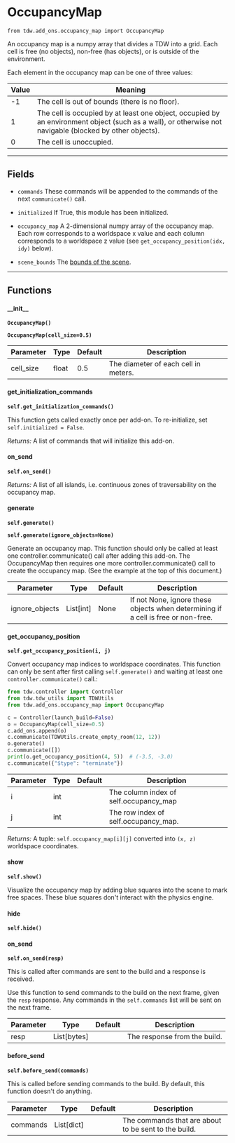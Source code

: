 # OccupancyMap

`from tdw.add_ons.occupancy_map import OccupancyMap`

An occupancy map is a numpy array that divides a TDW into a grid. Each cell is free (no objects), non-free (has objects), or is outside of the environment.

Each element in the occupancy map can be one of three values:

| Value | Meaning                                                      |
| ----- | ------------------------------------------------------------ |
| -1    | The cell is out of bounds (there is no floor).               |
| 1     | The cell is occupied by at least one object, occupied by an environment object (such as a wall), or otherwise not navigable (blocked by other objects). |
| 0     | The cell is unoccupied.                                      |

***

## Fields

- `commands` These commands will be appended to the commands of the next `communicate()` call.

- `initialized` If True, this module has been initialized.

- `occupancy_map` A 2-dimensional numpy array of the occupancy map. Each row corresponds to a worldspace x value and each column corresponds to a worldspace z value (see `get_occupancy_position(idx, idy)` below).

- `scene_bounds` The [bounds of the scene](../scene_data/scene_bounds.md).

***

## Functions

#### \_\_init\_\_

**`OccupancyMap()`**

**`OccupancyMap(cell_size=0.5)`**

| Parameter | Type | Default | Description |
| --- | --- | --- | --- |
| cell_size |  float  | 0.5 | The diameter of each cell in meters. |

#### get_initialization_commands

**`self.get_initialization_commands()`**

This function gets called exactly once per add-on. To re-initialize, set `self.initialized = False`.

_Returns:_  A list of commands that will initialize this add-on.

#### on_send

**`self.on_send()`**

_Returns:_  A list of all islands, i.e. continuous zones of traversability on the occupancy map.

#### generate

**`self.generate()`**

**`self.generate(ignore_objects=None)`**

Generate an occupancy map.
This function should only be called at least one controller.communicate() call after adding this add-on.
The OccupancyMap then requires one more controller.communicate() call to create the occupancy map.
(See the example at the top of this document.)

| Parameter | Type | Default | Description |
| --- | --- | --- | --- |
| ignore_objects |  List[int] | None | If not None, ignore these objects when determining if a cell is free or non-free. |

#### get_occupancy_position

**`self.get_occupancy_position(i, j)`**

Convert occupancy map indices to worldspace coordinates.
This function can only be sent after first calling `self.generate()` and waiting at least one `controller.communicate()` call.:

```python
from tdw.controller import Controller
from tdw.tdw_utils import TDWUtils
from tdw.add_ons.occupancy_map import OccupancyMap

c = Controller(launch_build=False)
o = OccupancyMap(cell_size=0.5)
c.add_ons.append(o)
c.communicate(TDWUtils.create_empty_room(12, 12))
o.generate()
c.communicate([])
print(o.get_occupancy_position(4, 5))  # (-3.5, -3.0)
c.communicate({"$type": "terminate"})
```


| Parameter | Type | Default | Description |
| --- | --- | --- | --- |
| i |  int |  | The column index of self.occupancy_map |
| j |  int |  | The row index of self.occupancy_map. |

_Returns:_  A tuple: `self.occupancy_map[i][j]` converted into `(x, z)` worldspace coordinates.

#### show

**`self.show()`**

Visualize the occupancy map by adding blue squares into the scene to mark free spaces.
These blue squares don't interact with the physics engine.

#### hide

**`self.hide()`**

#### on_send

**`self.on_send(resp)`**

This is called after commands are sent to the build and a response is received.

Use this function to send commands to the build on the next frame, given the `resp` response.
Any commands in the `self.commands` list will be sent on the next frame.

| Parameter | Type | Default | Description |
| --- | --- | --- | --- |
| resp |  List[bytes] |  | The response from the build. |

#### before_send

**`self.before_send(commands)`**

This is called before sending commands to the build. By default, this function doesn't do anything.

| Parameter | Type | Default | Description |
| --- | --- | --- | --- |
| commands |  List[dict] |  | The commands that are about to be sent to the build. |




